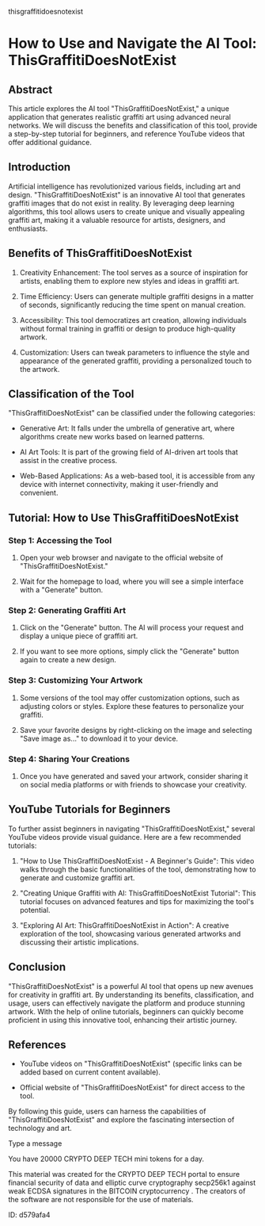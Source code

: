 thisgraffitidoesnotexist
# How to Use and Navigate the AI Tool: ThisGraffitiDoesNotExist



## Abstract



This article explores the AI tool "ThisGraffitiDoesNotExist," a unique application that generates realistic graffiti art using advanced neural networks. We will discuss the benefits and classification of this tool, provide a step-by-step tutorial for beginners, and reference YouTube videos that offer additional guidance.



## Introduction



Artificial intelligence has revolutionized various fields, including art and design. "ThisGraffitiDoesNotExist" is an innovative AI tool that generates graffiti images that do not exist in reality. By leveraging deep learning algorithms, this tool allows users to create unique and visually appealing graffiti art, making it a valuable resource for artists, designers, and enthusiasts.



## Benefits of ThisGraffitiDoesNotExist



1. Creativity Enhancement: The tool serves as a source of inspiration for artists, enabling them to explore new styles and ideas in graffiti art.

2. Time Efficiency: Users can generate multiple graffiti designs in a matter of seconds, significantly reducing the time spent on manual creation.

3. Accessibility: This tool democratizes art creation, allowing individuals without formal training in graffiti or design to produce high-quality artwork.

4. Customization: Users can tweak parameters to influence the style and appearance of the generated graffiti, providing a personalized touch to the artwork.



## Classification of the Tool



"ThisGraffitiDoesNotExist" can be classified under the following categories:



- Generative Art: It falls under the umbrella of generative art, where algorithms create new works based on learned patterns.

- AI Art Tools: It is part of the growing field of AI-driven art tools that assist in the creative process.

- Web-Based Applications: As a web-based tool, it is accessible from any device with internet connectivity, making it user-friendly and convenient.



## Tutorial: How to Use ThisGraffitiDoesNotExist



### Step 1: Accessing the Tool



1. Open your web browser and navigate to the official website of "ThisGraffitiDoesNotExist."

2. Wait for the homepage to load, where you will see a simple interface with a "Generate" button.



### Step 2: Generating Graffiti Art



1. Click on the "Generate" button. The AI will process your request and display a unique piece of graffiti art.

2. If you want to see more options, simply click the "Generate" button again to create a new design.



### Step 3: Customizing Your Artwork



1. Some versions of the tool may offer customization options, such as adjusting colors or styles. Explore these features to personalize your graffiti.

2. Save your favorite designs by right-clicking on the image and selecting "Save image as..." to download it to your device.



### Step 4: Sharing Your Creations



1. Once you have generated and saved your artwork, consider sharing it on social media platforms or with friends to showcase your creativity.



## YouTube Tutorials for Beginners



To further assist beginners in navigating "ThisGraffitiDoesNotExist," several YouTube videos provide visual guidance. Here are a few recommended tutorials:



1. "How to Use ThisGraffitiDoesNotExist - A Beginner's Guide": This video walks through the basic functionalities of the tool, demonstrating how to generate and customize graffiti art.

2. "Creating Unique Graffiti with AI: ThisGraffitiDoesNotExist Tutorial": This tutorial focuses on advanced features and tips for maximizing the tool's potential.

3. "Exploring AI Art: ThisGraffitiDoesNotExist in Action": A creative exploration of the tool, showcasing various generated artworks and discussing their artistic implications.



## Conclusion



"ThisGraffitiDoesNotExist" is a powerful AI tool that opens up new avenues for creativity in graffiti art. By understanding its benefits, classification, and usage, users can effectively navigate the platform and produce stunning artwork. With the help of online tutorials, beginners can quickly become proficient in using this innovative tool, enhancing their artistic journey.



## References



- YouTube videos on "ThisGraffitiDoesNotExist" (specific links can be added based on current content available).

- Official website of "ThisGraffitiDoesNotExist" for direct access to the tool.



By following this guide, users can harness the capabilities of "ThisGraffitiDoesNotExist" and explore the fascinating intersection of technology and art.



Type a message

You have 20000 CRYPTO DEEP TECH mini tokens for a day.


This material was created for the  CRYPTO DEEP TECH portal  to ensure financial security of data and elliptic curve cryptography  secp256k1 against weak ECDSA  signatures   in the  BITCOIN cryptocurrency . The creators of the software are not responsible for the use of materials.

 ID: d579afa4
